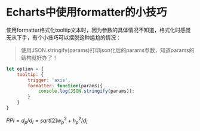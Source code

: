 # Echarts中使用formatter的小技巧

使用formatter格式化tooltip文本时，因为参数的具体情况不知道，格式化时感觉无从下手，有个小技巧可以摆脱这种尴尬的情况：

>使用JSON.stringify(params)打印json化后的params参数，知道params的结构就好办了！

```javascript
let option = {
	tooltip: {
		trigger: 'axis',
		formatter: function(params){
			console.log(JSON.stringify(params));
		}
	}
}
```

$PPI = d_p/d_i = sqrt[2]{w^2_p+h^2_p}/d_i$